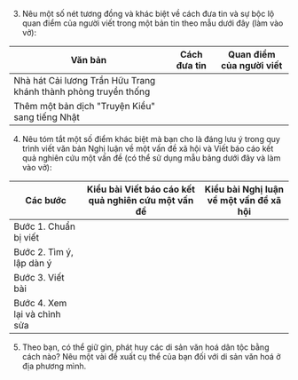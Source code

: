 3. Nêu một số nét tương đồng và khác biệt về cách đưa tin và sự bộc lộ quan điểm của người viết trong một bản tin theo mẫu dưới đây (làm vào vở):

Văn bản | Cách đưa tin | Quan điểm của người viết
--- | --- | ---
Nhà hát Cải lương Trần Hữu Trang khánh thành phòng truyền thống | |
Thêm một bản dịch "Truyện Kiều" sang tiếng Nhật | |

4. Nêu tóm tắt một số điểm khác biệt mà bạn cho là đáng lưu ý trong quy trình viết văn bản Nghị luận về một vấn đề xã hội và Viết báo cáo kết quả nghiên cứu một vấn đề (có thể sử dụng mẫu bảng dưới đây và làm vào vở):

Các bước | Kiểu bài Viết báo cáo kết quả nghiên cứu một vấn đề | Kiểu bài Nghị luận về một vấn đề xã hội
--- | --- | ---
Bước 1. Chuẩn bị viết | |
Bước 2. Tìm ý, lập dàn ý | |
Bước 3. Viết bài | |
Bước 4. Xem lại và chỉnh sửa | |

5. Theo bạn, có thể giữ gìn, phát huy các di sản văn hoá dân tộc bằng cách nào? Nêu một vài đề xuất cụ thể của bạn đối với di sản văn hoá ở địa phương mình.
